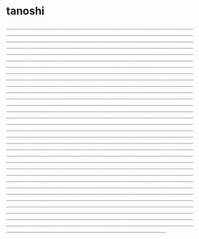 # tanoshi

..........................................................................................................................................................................................................................................................................................................................................................................................................................................................................................................................................................................................................................................................................................................................................................................................................................................................................................................................................................................................................................................................................................................................................................................................................................................................................................................................................................................................................................................................................................................................................................................................................................................................................................................................................................................................................................................................................................................................................................................................................................................................................................................................................................................................................................................................................................................................................................................................................................................................................................................................................................................................................................................................................................................................................................................................................................................................................................................................................................................................................................................................................................................................................................................................................................................................................................................................................................................................................................................................................................................................................................................................................................................................................................................................................................................................................................................................................................................................................................................................................................................................................................................................................................................................................................................